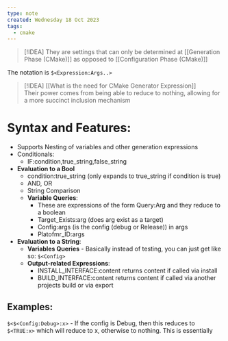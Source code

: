 ```yaml
---
type: note
created: Wednesday 18 Oct 2023
tags:
  - cmake
---
```

> [!IDEA]
> They are settings that can only be determined at [[Generation Phase (CMake)]] as opposed to [[Configuration Phase (CMake)]]

The notation is `$<Expression:Args..>`


> [!IDEA]
> [[What is the need for CMake Generator Expression]]  
> Their power comes from being able to reduce to nothing, allowing for a more succinct inclusion mechanism


# Syntax and Features:
- Supports Nesting of variables and other generation expressions
- Conditionals:
	- IF:condition,true_string,false_string
- **Evaluation to a Bool**
	- condition:true_string (only expands to true_string if condition is true)
	- AND, OR
	- String Comparison
	- **Variable Queries**:
		- These are expressions of the form Query:Arg and they reduce to a boolean
		- Target_Exists:arg (does arg exist as a target)
		- Config:args (is the config (debug or Release)) in args
		- Platofmr_ID:args
- **Evaluation to a String**:
	- **Variables Queries** - Basically instead of testing, you can just get like so: `$<Config>`
	- **Output-related Expressions**:
		- INSTALL_INTERFACE:content returns content if called via install
		- BUILD_INTERFACE:content returns content if called via another projects build or via export
## Examples:
`$<$<Config:Debug>:x>` - If the config is Debug, then this reduces to `$<TRUE:x>` which will reduce to x, otherwise to nothing. This is essentially 